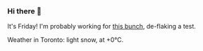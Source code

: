 ### Hi there :wave:

It's Friday! I'm probably working for [this bunch](https://github.com/kohofinancial), de-flaking a test.

Weather in Toronto: light snow, at +0°C.
